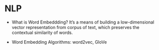 # NLP

* What is Word Embeddding?
  It’s a means of building a low-dimensional vector representation from corpus of text, which preserves the contextual similarity of words.

* Word Embedding Algorithms: word2vec, GloVe
